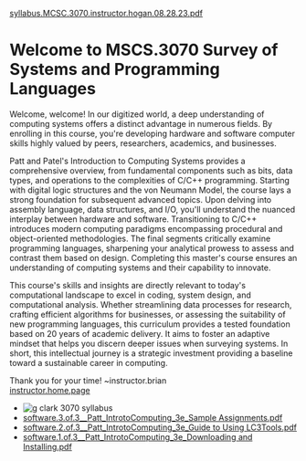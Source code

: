 [syllabus.MCSC.3070.instructor.hogan.08.28.23.pdf](https://github.com/bbe2/instructor.brian/files/12458189/syllabus.MCSC.3070.instructor.hogan.08.28.23.pdf)  

# Welcome to MSCS.3070 Survey of Systems and Programming Languages  

Welcome, welcome! In our digitized world, a deep understanding of computing systems offers a distinct advantage in numerous fields. By enrolling in this course, you're developing hardware and software computer skills highly valued by peers, researchers, academics, and businesses. 

Patt and Patel's Introduction to Computing Systems provides a comprehensive overview, from fundamental components such as bits, data types, and operations to the complexities of C/C++ programming. Starting with digital logic structures and the von Neumann Model, the course lays a strong foundation for subsequent advanced topics. Upon delving into assembly language, data structures, and I/O, you'll understand the nuanced interplay between hardware and software. Transitioning to C/C++ introduces modern computing paradigms encompassing procedural and object-oriented methodologies. The final segments critically examine programming languages, sharpening your analytical prowess to assess and contrast them based on design. Completing this master's course ensures an understanding of computing systems and their capability to innovate.  

This course's skills and insights are directly relevant to today's computational landscape to excel in coding, system design, and computational analysis. Whether streamlining data processes for research, crafting efficient algorithms for businesses, or assessing the suitability of new programming languages, this curriculum provides a tested foundation based on 20 years of academic delivery. It aims to foster an adaptive mindset that helps you discern deeper issues when surveying systems. In short, this intellectual journey is a strategic investment providing a baseline toward a sustainable career in computing.  

Thank you for your time!  ~instructor.brian  
[instructor.home.page](https://github.com/bbe2/instructor.brian)  


- ![g clark 3070 syllabus](https://github.com/bbe2/instructor.brian/assets/59778456/df3b4b9c-c1f5-4b73-ac52-51bab4bd50b7)   
- [software.3.of.3__Patt_IntrotoComputing_3e_Sample Assignments.pdf](https://github.com/bbe2/instructor.brian/files/12571012/software.3.of.3__Patt_IntrotoComputing_3e_Sample.Assignments.pdf)  
- [software.2.of.3__Patt_IntrotoComputing_3e_Guide to Using LC3Tools.pdf](https://github.com/bbe2/instructor.brian/files/12571011/software.2.of.3__Patt_IntrotoComputing_3e_Guide.to.Using.LC3Tools.pdf)  
- [software.1.of.3__Patt_IntrotoComputing_3e_Downloading and Installing.pdf](https://github.com/bbe2/instructor.brian/files/12571010/software.1.of.3__Patt_IntrotoComputing_3e_Downloading.and.Installing.pdf)  

